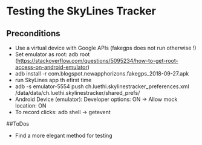 # Testing the SkyLines Tracker


## Preconditions
* Use a virtual device with Google APIs (fakegps does not run otherwise !)
* Set emulator as root: adb root (https://stackoverflow.com/questions/5095234/how-to-get-root-access-on-android-emulator)
* adb install -r com.blogspot.newapphorizons.fakegps_2018-09-27.apk
* run SkyLines app th efirst time
* adb -s emulator-5554 push ch.luethi.skylinestracker_preferences.xml /data/data/ch.luethi.skylinestracker/shared_prefs/
* Android Device (emulator): Developer options: ON ->  Allow mock location: ON
* To record clicks: adb shell -> getevent

##ToDos
* Find a more elegant method for testing
